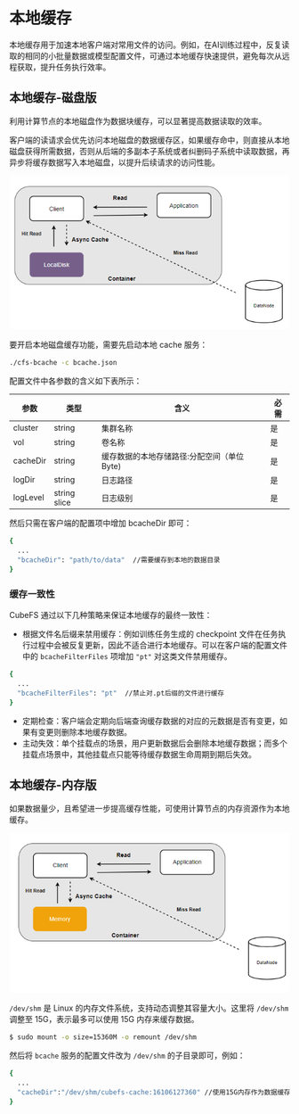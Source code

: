 # 本地缓存
本地缓存用于加速本地客户端对常用文件的访问。例如，在AI训练过程中，反复读取的相同的小批量数据或模型配置文件，可通过本地缓存快速提供，避免每次从远程获取，提升任务执行效率。
## 本地缓存-磁盘版
利用计算节点的本地磁盘作为数据块缓存，可以显著提高数据读取的效率。

客户端的读请求会优先访问本地磁盘的数据缓存区，如果缓存命中，则直接从本地磁盘获得所需数据，否则从后端的多副本子系统或者纠删码子系统中读取数据，再异步将缓存数据写入本地磁盘，以提升后续请求的访问性能。

![Architecture](./pic/cfs-bache-localdisk.png)

要开启本地磁盘缓存功能，需要先启动本地 cache 服务：

``` bash
./cfs-bcache -c bcache.json
```

配置文件中各参数的含义如下表所示：

| 参数           | 类型           | 含义                                   | 必需  |
|--------------|--------------|--------------------------------------|-----|
| cluster      | string       | 集群名称 | 是 |
| vol          | string       | 卷名称   | 是 |
| cacheDir         | string       | 缓存数据的本地存储路径:分配空间（单位Byte)| 是   |
| logDir       | string       | 日志路径| 是   |
| logLevel      | string slice | 日志级别| 是   |

然后只需在客户端的配置项中增加 bcacheDir 即可：
``` bash
{
  ...
  "bcacheDir": "path/to/data"  //需要缓存到本地的数据目录
}
```

### 缓存一致性

CubeFS 通过以下几种策略来保证本地缓存的最终一致性：

+ 根据文件名后缀来禁用缓存：例如训练任务生成的 checkpoint 文件在任务执行过程中会被反复更新，因此不适合进行本地缓存。可以在客户端的配置文件中的 `bcacheFilterFiles` 项增加 `"pt"` 对这类文件禁用缓存。
``` bash
{
  ...
  "bcacheFilterFiles": "pt"  //禁止对.pt后缀的文件进行缓存
}
```
+ 定期检查：客户端会定期向后端查询缓存数据的对应的元数据是否有变更，如果有变更则删除本地缓存数据。
+ 主动失效：单个挂载点的场景，用户更新数据后会删除本地缓存数据；而多个挂载点场景中，其他挂载点只能等待缓存数据生命周期到期后失效。

## 本地缓存-内存版
如果数据量少，且希望进一步提高缓存性能，可使用计算节点的内存资源作为本地缓存。

![Architecture](./pic/cfs-bache-localmemory.png)

`/dev/shm` 是 Linux 的内存文件系统，支持动态调整其容量大小。这里将 `/dev/shm` 调整至 15G，表示最多可以使用 15G 内存来缓存数据。
``` bash
$ sudo mount -o size=15360M -o remount /dev/shm
```
然后将 `bcache` 服务的配置文件改为 `/dev/shm` 的子目录即可，例如：
``` bash
{
  ...
  "cacheDir":"/dev/shm/cubefs-cache:16106127360" //使用15G内存作为数据缓存
}
```

